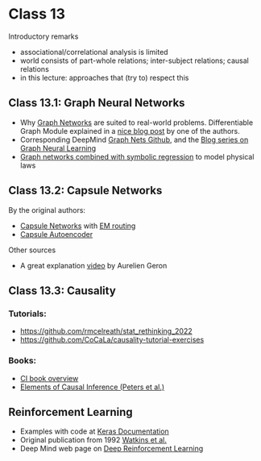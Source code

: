 # Class 13

Introductory remarks
* associational/correlational analysis is limited
* world consists of part-whole relations; inter-subject relations; causal relations
* in this lecture: approaches that (try to) respect this

## Class 13.1: Graph Neural Networks

* Why [Graph Networks](https://arxiv.org/abs/1806.01261) are suited to real-world problems. Differentiable Graph Module explained in a [nice blog post](https://towardsdatascience.com/manifold-learning-2-99a25eeb677d) by one of the authors.
* Corresponding DeepMind [Graph Nets Github](https://github.com/deepmind/graph_nets), and the [Blog series on Graph Neural Learning](https://towardsdatascience.com/graph-deep-learning/home)
* [Graph networks combined with symbolic regression](https://proceedings.neurips.cc/paper/2020/hash/c9f2f917078bd2db12f23c3b413d9cba-Abstract.html) to model physical laws

## Class 13.2: Capsule Networks

By the original authors:
* [Capsule Networks](https://proceedings.neurips.cc/paper/2017/hash/2cad8fa47bbef282badbb8de5374b894-Abstract.html) with [EM routing](https://openreview.net/forum?id=HJWLfGWRb)
* [Capsule Autoencoder](http://akosiorek.github.io/ml/2019/06/23/stacked_capsule_autoencoders.html)

Other sources
* A great explanation [video](https://www.youtube.com/watch?v=pPN8d0E3900) by Aurelien Geron

## Class 13.3: Causality

### Tutorials:
* https://github.com/rmcelreath/stat_rethinking_2022
* https://github.com/CoCaLa/causality-tutorial-exercises

### Books:
* [CI book overview](https://github.com/bradyneal/causal-inference-books) 
* [Elements of Causal Inference (Peters et al.)](https://mitpress.mit.edu/books/elements-causal-inference)

## Reinforcement Learning
* Examples with code at [Keras Documentation](https://keras.io/examples/rl/)
* Original publication from 1992 [Watkins et al.](https://link.springer.com/content/pdf/10.1007/BF00992698.pdf)
* Deep Mind web page on [Deep Reinforcement Learning](https://www.deepmind.com/blog/deep-reinforcement-learning)
